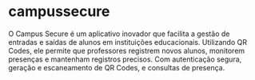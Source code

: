 # campussecure
O Campus Secure é um aplicativo inovador que facilita a gestão de entradas e saídas de alunos em instituições educacionais. Utilizando QR Codes, ele permite que professores registrem novos alunos, monitorem presenças e mantenham registros precisos. Com autenticação segura, geração e escaneamento de QR Codes, e consultas de presença.
